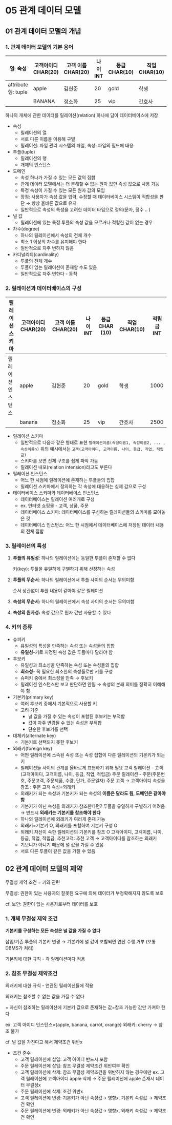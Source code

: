 # 05 관계 데이터 모델

## 01 관계 데이터 모델의 개념

### 1. 관계 데이터 모델의 기본 용어

| 열: 속성            | 고객아이디 CHAR(20) | 고객 이름 CHAR(20) | 나이 INT | 등급 CHAR(10) | 직업 CHAR(10) | 적립금 INT |
| ------------------- | ------------------- | ------------------ | -------- | ------------- | ------------- | ---------- |
| attribute 행: tuple | apple               | 김현준             | 20       | gold          | 학생          | 1000       |
|                     | BANANA              | 정소화             | 25       | vip           | 간호사        | 2500       |

하나의 개체에 관한 데이터를 릴레이션(relation) 하나에 담아 데이터베이스에 저장

- 속성
  - 릴레이션의 열
  - 서로 다른 이름을 이용해 구별
  - 릴레이션: 파일 관리 시스템의 파일, 속성: 파일의 필드에 대응
- 투플(tuple)
  - 릴레이션의 행
  - 개체의 인스턴스
- 도메인
  - 속성 하나가 가질 수 있는 모든 값의 집합
  - 관계 데이터 모델에서는 더 분해할 수 없는 원자 값만 속성 값으로 사용 가능
  - 특정 속성이 가질 수 있는 모든 원자 값의 모임
  - 장점: 사용자가 속성 값을 입력, 수정할 때 데이터베이스 시스템이 적합성을 판단 → 항상 올바른 값으로 유지
  - 일반적으로 속성의 특성을 고려한 데이터 타입으로 정의(문자, 정수 .. )
- 널 값
  - 릴레이션에 있는 특정 투플의 속성 값을 모르거나 적합한 값이 없는 경우
- 차수(degree)
  - 하나의 릴레이션에서 속성의 전체 개수
  - 최소 1 이상의 차수를 유지해야 한다
  - 일반적으로 자주 변하지 않음
- 카디널리티(cardinality)
  - 투플의 전체 개수
  - 투플이 없는 릴레이션이 존재할 수도 있음
  - 일반적으로 자주 변한다 - 동적

### 2. 릴레이션과 데이터베이스의 구성

| 릴레이션 스키마   | 고객아이디 CHAR(20) | 고객 이름 CHAR(20) | 나이 INT | 등급 CHAR (10) | 직업 CHAR(10) | 적립금 INT |
| ----------------- | ------------------- | ------------------ | -------- | -------------- | ------------- | ---------- |
| 릴레이션 인스턴스 | apple               | 김현준             | 20       | gold           | 학생          | 1000       |
|                   | banana              | 정소화             | 25       | vip            | 간호사        | 2500       |

- 릴레이션 스키마
  - 일반적으로 다음과 같은 형태로 표현
    `릴레이션이름(속성이름1, 속성이름2, ... , 속성이름n)`
    위의 예시에서는 `고객(고객아이디, 고객이름, 나이, 등급, 직업, 적립금)`
  - 스키마를 보면 전체 구조를 쉽게 파악 가능
  - 릴레이션 내포(relation intension)라고도 부른다
- 릴레이션 인스턴스
  - 어느 한 시점에 릴레이션에 존재하는 투플들의 집합
  - 릴레이션 스키마에서 정의하는 각 속성에 대응하는 실제 값으로 구성
- 데이터베이스 스키마와 데이터베이스 인스턴스
  - 데이터베이스는 릴레이션 여러개로 구성
  - ex. 인터넷 쇼핑몰 - 고객, 상품, 주문
  - 데이터베이스 스키마: 데이터베이스를 구성하는 릴레이션들의 스키마를 모아놓은 것
  - 데이터베이스 인스턴스: 어느 한 시점에서 데이터베이스에 저장된 데이터 내용의 전체 집합

### 3. 릴레이션의 특성

1. **투플의 유일성**: 하나의 릴레이션에는 동일한 투플이 존재할 수 없다

   키(key): 투풀을 유일하게 구별하기 위해 선정하는 속성

2. **투플의 무순서**: 하나의 릴레이션에서 투플 사이의 순서는 무의미함

   순서 상관없이 투플 내용이 같아야 같은 릴레이션

3. **속성의 무순서:** 하나의 릴레이션에서 속성 사이의 순서는 무의미함
4. **속성의 원자성:** 속성 값으로 원자 값만 사용할 수 있다

### 4. 키의 종류

- 슈퍼키
  - 유일성의 특성을 만족하는 속성 또는 속성들의 집합
  - **유일성**-키로 지정된 속성 값은 투플마다 달라야 함
- 후보키
  - 유일성과 최소성을 만족하는 속성 또는 속성들의 집합
  - **최소성**- 꼭 필요한 최소한의 속성들로만 키를 구성
  - 슈퍼키 중에서 최소성을 만족 → 후보키
  - 릴레이션 인스턴스만 보고 판단하면 안됨 → 속성의 본래 의미를 정확히 이해해야 함
- 기본키(primary key)
  - 여러 후보키 중에서 기본적으로 사용할 키
  - 고려 기준
    - 널 값을 가질 수 있는 속성이 포함된 후보키는 부적합
    - 값이 자주 변경될 수 있는 속성은 부적합
    - 단순한 후보키를 선택
- 대체키(alternate key)
  - 기본키로 선택되지 못한 후보키
- 외래키(foreign key)
  - 어떤 릴레이션에 소속된 속성 또는 속성 집합이 다른 릴레이션의 기본키가 되는 키
  - 릴레이션들 사이의 관계를 올바르게 표현하기 위해 필요
    고객 릴레이션 - 고객(고객아이디, 고객이름, 나이, 등급, 직업, 적립금)
    주문 릴레이션 - 주문(주문번호, 주문고객, 주문제품, 수량, 단가, 주문일자)
    주문 고객 → 고객아이디 속성을 참조 : 주문 고객 속성=외래키
  - 외래키가 되는 속성과 기본키가 되는 속성의 **이름은 달라도 됨, 도메인은 같아야 함**
  - 기본키가 아닌 속성을 외래키가 참조한다면? 투플을 유일하게 구별하기 어려움 → 반드시 **외래키는 기본키를 참조해야 한다**
  - 하나의 릴레이션에 외래키가 여러개 존재 가능
  - 외래키=기본키 O, 외래키를 포함하여 기본키 구성 O
  - 외래키 자신이 속한 릴레이션의 기본키를 참조 O
    고객아이디, 고객이름, 나이, 등급, 직업, 적립금, 추천고객: 추천 고객 → 고객아이디를 참조하는 외래키
  - 기보니가 아니기 때문에 널 값을 가질 수 있음
  - 서로 다른 투플이 같은 값을 가질 수 있음

## 02 관계 데이터 모델의 제약

무결성 제약 조건 = 키와 관련

무결성: 권한이 있는 사용자의 잘못된 요구에 의해 데이터가 부정확해지지 않도록 보호

cf. 보안: 권한이 없는 사용자로부터 데이터를 보호

### 1. 개체 무결성 제약 조건

**기본키를 구성하는 모든 속성은 널 값을 가질 수 없다**

삽입/기존 투플의 기본키 변경 → 기본키에 널 값이 포함되면 연산 수행 거부 (보통 DBMS가 처리)

기본키에 대한 규칙 - 각 릴레이션마다 적용

### 2. 참조 무결성 제약조건

외래키에 대한 규칙 - 연관된 릴레이션들에 적용

외래키는 참조할 수 없는 값을 가질 수 없다

= 자신이 참조하는 릴레이션에 기본키 값으로 존재하는 값=참조 가능한 값만 가져야 한다

ex. 고객 아이디 인스턴스={apple, banana, carrot, orange} 외래키: cherry → 참조 불가

cf. 널 값을 가진다고 해서 제약조건 위반x

- 조건 준수
  - 고객 릴레이션에 삽입: 고객 아이디 반드시 포함
  - 주문 릴레이션에 삽입: 참조 무결성 제약조건 위반여부 확인
  - 고객 릴레이션에 삭제: 참조 무결성 제약조건을 위반하지 않는 경우에만
    ex. 고객 릴레이션에 고객아이디 apple 삭제 → 주문 릴레이션에 apple 존재시 데이터 무결성x
  - 주문 릴레이션에 삭제: 조건 위반x
  - 고객 릴레이션에 변경: 기본키가 아닌 속성값→ 영향x, 기본키 속성값 → 제약조건 확인
  - 주문 릴레이션에 변경: 외래키가 아닌 속성값→ 영향x, 외래키 속성값 → 제약조건 확인

